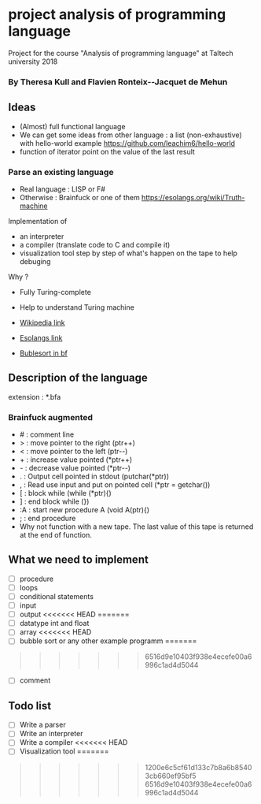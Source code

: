 # project analysis of programming language
Project for the course "Analysis of programming language" at Taltech university 2018
### By Theresa Kull and Flavien Ronteix--Jacquet de Mehun

## Ideas

- (Almost) full functional language
- We can get some ideas from other language : a list (non-exhaustive) with hello-world example https://github.com/leachim6/hello-world
- function of iterator point on the value of the last result

### Parse an existing language
- Real language : LISP or F\#
- Otherwise : Brainfuck or one of them https://esolangs.org/wiki/Truth-machine

Implementation of  
- an interpreter
- a compiler (translate code to C and compile it)
- visualization tool step by step of what's happen on the tape to help debuging

Why ?
- Fully Turing-complete
- Help to understand Turing machine

- [Wikipedia link](https://en.wikipedia.org/wiki/Brainfuck)
- [Esolangs link](https://en.wikipedia.org/wiki/Brainfuck)
- [Bublesort in bf](http://99-bottles-of-beer.net/language-brainfuck-2542.html)

## Description of the language

extension : *.bfa

### Brainfuck augmented
- \# : comment line
- \> : move pointer to the right (ptr++)
- \< : move pointer to the left (ptr--)
- \+ : increase value pointed (*ptr++)
- \- : decrease value pointed (*ptr--)
- \. : Output cell pointed in stdout (putchar(*ptr))
- \, : Read use input and put on pointed cell (*ptr = getchar())
- \[ : block while (while (*ptr){)
- \] : end block while (})
- \:A : start new procedure A (void A(ptr){)
- \; : end procedure
- Why not function with a new tape. The last value of this tape is returned at the end of function.

##


## What we need to implement
- [ ] procedure
- [ ] loops
- [ ] conditional statements
- [ ] input
- [ ] output
<<<<<<< HEAD
=======
- [ ] datatype int and float
- [ ] array
<<<<<<< HEAD
- [ ] bubble sort or any other example programm
=======
>>>>>>> 6516d9e10403f938e4ecefe00a6996c1ad4d5044
- [ ] comment

## Todo list
- [ ] Write a parser
- [ ] Write an interpreter
- [ ] Write a compiler
<<<<<<< HEAD
- [ ] Visualization tool
=======
>>>>>>> 1200e6c5cf61d133c7b8a6b85403cb660ef95bf5
>>>>>>> 6516d9e10403f938e4ecefe00a6996c1ad4d5044
